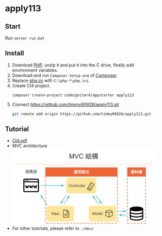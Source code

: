 # apply113

## Start
Run `server run.bat`

## Install
1. Download [PHP], unzip it and put it into the C drive, finally add environment variables.
1. Download and run  `Composer-Setup.exe` of [Composer].
1. Replace [php.ini] with `C:\php-*\php.ini`.
1. Create CI4 project.
    ```bash
    composer create-project codeigniter4/appstarter apply113
    ```
1. Connect https://github.com/timmy90928/apply113.git
    ```bash
    git remote add origin https://github.com/timmy90928/apply113.git
    ```

## Tutorial
* [CI4.pdf](./docs/CI4.pdf)
* MVC architecture
![MVC architecture](./docs/MVC%20architecture.jpg)
* For other tutorials, please refer to `./docs`

[PHP]: https://www.php.net/downloads.php "Download PHP ZIP"
[Composer]: https://getcomposer.org/download/ "Download Composer-Setup.exe"
[php.ini]: ./docs/php.ini, "PHP configuration file"
